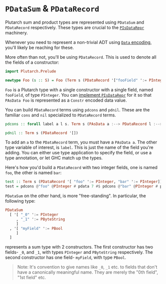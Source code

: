 # `PDataSum` & `PDataRecord`

Plutarch sum and product types are represented using `PDataSum` and `PDataRecord` respectively. These types are crucial to the [`PIsDataRepr`](./../Typeclasses/PIsDataRepr%20and%20PDataFields.md) machinery.

Whenever you need to represent a non-trivial ADT using [`Data` encoding](./../Concepts/Data%20and%20Scott%20encoding.md#data-encoding), you'll likely be reaching for these.

More often than not, you'll be using `PDataRecord`. This is used to denote all the fields of a constructor:

```hs
import Plutarch.Prelude

newtype Foo (s :: S) = Foo (Term s (PDataRecord '["fooField" ':= PInteger]))
```

`Foo` is a Plutarch type with a single constructor with a single field, named `fooField`, of type `PInteger`. You can [implement `PIsDataRepr`](./../Typeclasses/PIsDataRepr%20and%20PDataFields.md#implementing-pisdatarepr-and-friends) for it so that `PAsData Foo` is represented as a `Constr` encoded data value.

You can build `PDataRecord` terms using `pdcons` and `pdnil`. These are the familiar `cons` and `nil` specialized to `PDataRecord` terms.

```hs
pdcons :: forall label a l s. Term s (PAsData a :--> PDataRecord l :--> PDataRecord ((label ':= a) ': l))

pdnil :: Term s (PDataRecord '[])
```

To add an `a` to the `PDataRecord` term, you must have a `PAsData a`. The other type variable of interest, is `label`. This is just the name of the field you're adding. You can either use type application to specify the field, or use a type annotation, or let GHC match up the types.

Here's how you'd build a `PDataRecord` with two integer fields, one is named `foo`, the other is named `bar`:

```hs
test :: Term s (PDataRecord '[ "foo" ':= PInteger, "bar" ':= PInteger])
test = pdcons @"foo" @PInteger # pdata 7 #$ pdcons @"bar" @PInteger # pdata 42 # pdnil
```

`PDataSum` on the other hand, is more "free-standing". In particular, the following type:

```hs
PDataSum
  [ '[ "_0" ':= PInteger
     , "_1" ':= PByteString
     ]
  , '[ "myField" ':= PBool
     ]
  ]
```

represents a sum type with 2 constructors. The first constructor has two fields- `_0`, and `_1`, with types `PInteger` and `PByteString` respectively. The second constructor has one field- `myField`, with type `PBool`.

> Note: It's convention to give names like `_0`, `_1` etc. to fields that don't have a canonically meaningful name. They are merely the "0th field", "1st field" etc.
